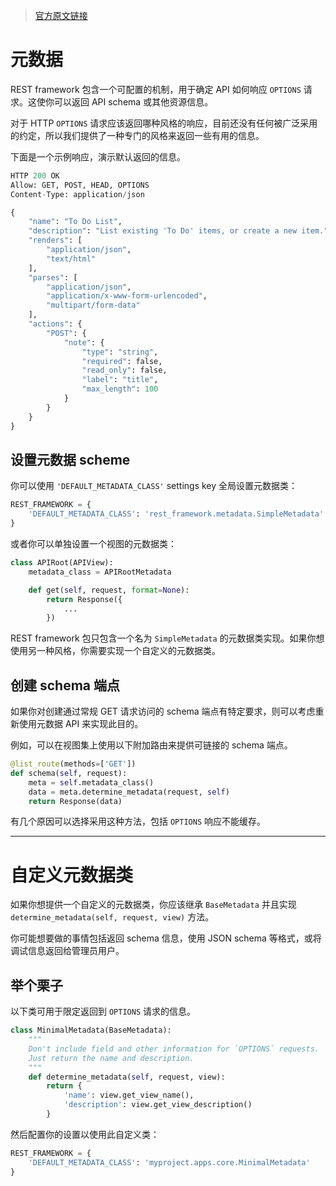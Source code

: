 > [官方原文链接](http://www.django-rest-framework.org/api-guide/metadata/)  


# 元数据


REST framework 包含一个可配置的机制，用于确定 API 如何响应 `OPTIONS` 请求。这使你可以返回 API schema 或其他资源信息。

对于 HTTP `OPTIONS` 请求应该返回哪种风格的响应，目前还没有任何被广泛采用的约定，所以我们提供了一种专门的风格来返回一些有用的信息。

下面是一个示例响应，演示默认返回的信息。

``` python
HTTP 200 OK
Allow: GET, POST, HEAD, OPTIONS
Content-Type: application/json

{
    "name": "To Do List",
    "description": "List existing 'To Do' items, or create a new item.",
    "renders": [
        "application/json",
        "text/html"
    ],
    "parses": [
        "application/json",
        "application/x-www-form-urlencoded",
        "multipart/form-data"
    ],
    "actions": {
        "POST": {
            "note": {
                "type": "string",
                "required": false,
                "read_only": false,
                "label": "title",
                "max_length": 100
            }
        }
    }
}
```

## 设置元数据 scheme

你可以使用 `'DEFAULT_METADATA_CLASS'` settings key 全局设置元数据类：

``` python
REST_FRAMEWORK = {
    'DEFAULT_METADATA_CLASS': 'rest_framework.metadata.SimpleMetadata'
}
```

或者你可以单独设置一个视图的元数据类：

``` python
class APIRoot(APIView):
    metadata_class = APIRootMetadata

    def get(self, request, format=None):
        return Response({
            ...
        })
```

REST framework 包只包含一个名为 `SimpleMetadata` 的元数据类实现。如果你想使用另一种风格，你需要实现一个自定义的元数据类。

## 创建 schema 端点

如果你对创建通过常规 GET 请求访问的 schema 端点有特定要求，则可以考虑重新使用元数据 API 来实现此目的。

例如，可以在视图集上使用以下附加路由来提供可链接的 schema 端点。

``` python
@list_route(methods=['GET'])
def schema(self, request):
    meta = self.metadata_class()
    data = meta.determine_metadata(request, self)
    return Response(data)
```

有几个原因可以选择采用这种方法，包括 `OPTIONS` 响应不能缓存。

---

# 自定义元数据类

如果你想提供一个自定义的元数据类，你应该继承 `BaseMetadata` 并且实现 `determine_metadata(self, request, view)` 方法。

你可能想要做的事情包括返回 schema 信息，使用 JSON schema 等格式，或将调试信息返回给管理员用户。

## 举个栗子

以下类可用于限定返回到 `OPTIONS` 请求的信息。

``` python
class MinimalMetadata(BaseMetadata):
    """
    Don't include field and other information for `OPTIONS` requests.
    Just return the name and description.
    """
    def determine_metadata(self, request, view):
        return {
            'name': view.get_view_name(),
            'description': view.get_view_description()
        }
```

然后配置你的设置以使用此自定义类：

``` python
REST_FRAMEWORK = {
    'DEFAULT_METADATA_CLASS': 'myproject.apps.core.MinimalMetadata'
}
```

